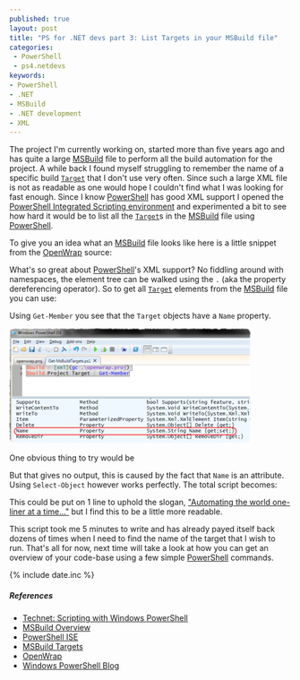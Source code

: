 ```yaml
---
published: true
layout: post
title: "PS for .NET devs part 3: List Targets in your MSBuild file"
categories:
 - PowerShell
 - ps4.netdevs
keywords:
- PowerShell
- .NET
- MSBuild
- .NET development
- XML
--- 
```


The project I'm currently working on, started more than five years ago
and has quite a large [MSBuild][msb] file to perform all the build
automation for the project. A while back I found myself struggling to
remember the name of a specific build [`Target`][tar] that I don't use
very often. Since such a large XML file is not as readable as one
would hope I couldn't find what I was looking for fast enough. Since I
know [PowerShell][1] has good XML support I opened the
[PowerShell Integrated Scripting environment][ise] and experimented a
bit to see how hard it would be to list all the [`Target`][tar]s in
the [MSBuild][msb] file using [PowerShell][1]. 

To give you an idea what an [MSBuild][msb] file looks like here is a
little snippet from the [OpenWrap][ow] source: 

<script type="syntaxhighlighter" class="brush: plain"><![CDATA[

<?xml version="1.0" encoding="utf-8" ?>
<Project xmlns="http://schemas.microsoft.com/developer/msbuild/2003" DefaultTargets="OpenWrap-Package" ToolsVersion="3.5">
  <PropertyGroup>
    <Root>$(MSBuildProjectDirectory)\..</Root>
    <Configuration Condition="'$(Configuration)' == ''">Debug</Configuration>
    <PackageName Condition="'$(PackageName)' == ''">OpenWrap</PackageName>
    <OpenWrap-DescriptorPath Condition="'$(OpenWrap-DescriptorPath)' == ''">$(Root)\$(PackageName).wrapdesc</OpenWrap-DescriptorPath>
    <OpenWrap-BuildTasksDirectory Condition="'$(OpenWrap-BuildTasksDirectory)' == ''">$(Root)\wraps\openwrap\build</OpenWrap-BuildTasksDirectory>
  </PropertyGroup>
  
  <ItemGroup> 
    <WrapBinary Include="$(Root)\src\**\*.csproj" />
  </ItemGroup>
  <Target Name="Clean">
    <Delete Files="$(Root)\scratch\build\**\*.*" ContinueOnError="true" />
    <Delete Files="$(Root)\scratch\package\**\*.*" ContinueOnError="true" />
    <RemoveDir Directories="$(Root)\scratch\build" ContinueOnError="true" />
    <RemoveDir Directories="$(Root)\scratch\package" ContinueOnError="true" />
  </Target>
  <!-- lots of lines deleted-->
</Project>
]]>
</script>

What's so great about [PowerShell][1]'s XML support? No fiddling
around with namespaces, the element tree can be walked using the `.`
(aka the property dereferencing operator). So to get all
[`Target`][tar] elements from the [MSBuild][msb] file you can use:

<script type="syntaxhighlighter" class="brush: ps"><![CDATA[
$build = [xml](Get-Content openwrap.proj)
$build.Project.Target
]]>
</script>

Using `Get-Member` you see that the `Target` objects have a `Name`
property.

![Viewing the Name property](/images/ShowMSBuildTargetName.png)

One obvious thing to try would be

<script type="syntaxhighlighter" class="brush: ps"><![CDATA[
$build = [xml](Get-Content openwrap.proj)
$build.Project.Target.Name
]]>
</script>

But that gives no output, this is caused by the fact that `Name` is an
attribute. Using `Select-Object` however works perfectly.
The total script becomes:

<script type="syntaxhighlighter" class="brush: ps"><![CDATA[
$build = [xml](Get-Content openwrap.proj)
$build.Project.Target| Select-Object Name | Sort-Object Name
]]>
</script>

This could be put on 1 line to uphold the slogan,
["Automating the world one-liner at a time..."][pstb] but I find this
to be a little more readable.

This script took me 5 minutes to write and has already payed itself
back dozens of times when I need to find the name of the target that I
wish to run. That's all for now, next time will take a look at how you
can get an overview of your code-base using a few simple
[PowerShell][1] commands.

{% include date.inc %}

##### References

<div class="references">
<ul>
<li><a href='http://technet.microsoft.com/en-us/scriptcenter/dd742419'
title='Scripting with Windows PowerShell'>Technet: Scripting with
Windows PowerShell</a></li>
<li><a href='http://msdn.microsoft.com/en-us/library/ms171452(v=vs.90).aspx'
title='MSBuild Overview'>MSBuild Overview</a></li>
<li><a
href='http://technet.microsoft.com/en-us/library/dd315244.aspx'
title='PowerShell ISE'>PowerShell ISE</a></li>
<li><a
href='http://msdn.microsoft.com/en-us/library/ms171462(v=VS.100).aspx'
title='MSBuild Targets'>MSBuild Targets</a></li>
<li><a
href='http://www.openwrap.org/'
title='OpenWrap'>OpenWrap</a></li>
<li><a
href='http://blogs.msdn.com/b/powershell/'
title='Windows PowerShell Blog'>Windows PowerShell Blog</a></li>
</ul>
</div>

[1]: http://technet.microsoft.com/en-us/scriptcenter/dd742419 "Scripting with Windows PowerShell"
[msb]: http://msdn.microsoft.com/en-us/library/ms171452(v=vs.90).aspx "MSBuild Overview"
[ise]: http://technet.microsoft.com/en-us/library/dd315244.aspx "PowerShell ISE"
[tar]: http://msdn.microsoft.com/en-us/library/ms171462(v=VS.100).aspx "MSBuild Targets"
[ow]: http://www.openwrap.org/ "OpenWrap" 
[pstb]: http://blogs.msdn.com/b/powershell/ "Windows PowerShell Blog"



